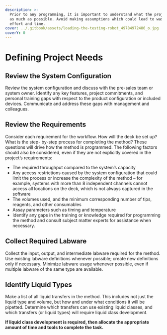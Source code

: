 ```yaml
---
description: >-
  Prior to any programming, it is important to understand what the project needs
  as much as possible. Avoid making assumptions which could lead to wasted
  effort and time.
cover: ../.gitbook/assets/loading-the-testing-robot_49784972486_o.jpg
coverY: 0
---
```


# Defining Project Needs

## Review the System Configuration <a href="#review-the-system-configuration" id="review-the-system-configuration"></a>

Review the system configuration and discuss with the pre-sales team or system owner. Identify any key features, project commitments, and personal training gaps with respect to the product configuration or included devices. Communicate and address these gaps with management and colleagues.

## Review the Requirements <a href="#review-the-requirements" id="review-the-requirements"></a>

Consider each requirement for the workflow. How will the deck be set up? What is the step- by-step process for completing the method? These questions will drive how the method is programmed. The following factors should also be considered, even if they are not explicitly covered in the project’s requirements:

* The required throughput compared to the system’s capacity
* Any access restrictions caused by the system configuration that could limit the process or increase the complexity of the method – for example, systems with more than 8 independent channels cannot access all locations on the deck, which is not always captured in the software
* The volumes used, and the minimum corresponding number of tips, reagents, and other consumables
* Assay parameters such as timing and temperature
* Identify any gaps in the training or knowledge required for programming the method and consult subject matter experts for assistance when necessary.

## ‌Collect Required Labware <a href="#collect-required-labware" id="collect-required-labware"></a>

Collect the input, output, and intermediate labware required for the method. Use existing labware definitions whenever possible; create new definitions only if necessary. Minimize labware usage whenever possible, even if multiple labware of the same type are available.

## ‌Identify Liquid Types <a href="#identify-liquid-types" id="identify-liquid-types"></a>

Make a list of all liquid transfers in the method. This includes not just the liquid type and volume, but how and under what conditions it will be pipetted. Determine which transfers can use existing liquid classes, and which transfers (or liquid types) will require liquid class development.

**If liquid class development is required, then allocate the appropriate amount of time and tools to complete the task.**
